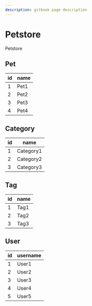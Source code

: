 ```yaml
---
description: gitbook page description
---
```


# Petstore

Petstore

## Pet

| id | name |
|----|------|
| 1  | Pet1 |
| 2  | Pet2 |
| 3  | Pet3 |
| 4  | Pet4 |

## Category

| id | name      |
|----|-----------|
| 1  | Category1 |
| 2  | Category2 |
| 3  | Category3 |

## Tag

| id | name |
|----|------|
| 1  | Tag1 |
| 2  | Tag2 |
| 3  | Tag3 |

##  User

| id | username |
|----|----------|
| 1  | User1    |
| 2  | User2    |
| 3  | User3    |
| 4  | User4    |
| 5  | User5    |
